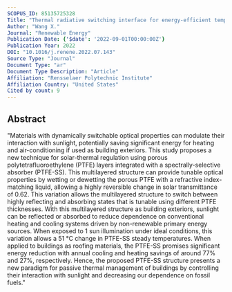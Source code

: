 ```yaml
---
SCOPUS_ID: 85135725328
Title: "Thermal radiative switching interface for energy-efficient temperature control"
Author: "Wang X."
Journal: "Renewable Energy"
Publication Date: {'$date': '2022-09-01T00:00:00Z'}
Publication Year: 2022
DOI: "10.1016/j.renene.2022.07.143"
Source Type: "Journal"
Document Type: "ar"
Document Type Description: "Article"
Affiliation: "Rensselaer Polytechnic Institute"
Affiliation Country: "United States"
Cited by count: 9
---
```


## Abstract
"Materials with dynamically switchable optical properties can modulate their interaction with sunlight, potentially saving significant energy for heating and air-conditioning if used as building exteriors. This study proposes a new technique for solar-thermal regulation using porous polytetrafluoroethylene (PTFE) layers integrated with a spectrally-selective absorber (PTFE-SS). This multilayered structure can provide tunable optical properties by wetting or dewetting the porous PTFE with a refractive index-matching liquid, allowing a highly reversible change in solar transmittance of 0.62. This variation allows the multilayered structure to switch between highly reflecting and absorbing states that is tunable using different PTFE thicknesses. With this multilayered structure as building exteriors, sunlight can be reflected or absorbed to reduce dependence on conventional heating and cooling systems driven by non-renewable primary energy sources. When exposed to 1 sun illumination under ideal conditions, this variation allows a 51 °C change in PTFE-SS steady temperatures. When applied to buildings as roofing materials, the PTFE-SS promises significant energy reduction with annual cooling and heating savings of around 77% and 27%, respectively. Hence, the proposed PTFE-SS structure presents a new paradigm for passive thermal management of buildings by controlling their interaction with sunlight and decreasing our dependence on fossil fuels."
